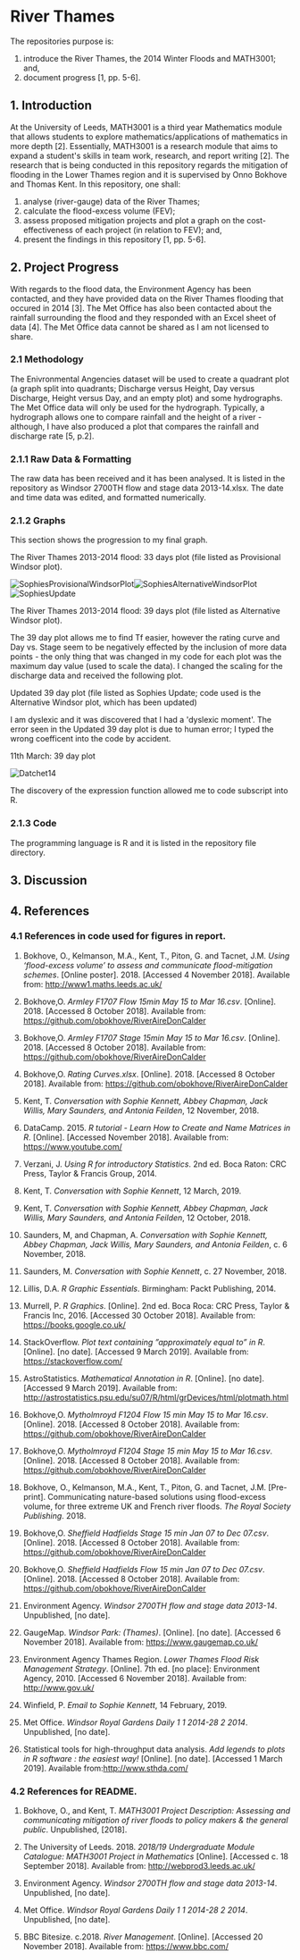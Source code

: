 # River Thames
The repositories purpose is:
1) introduce the River Thames, the 2014 Winter Floods and MATH3001; and,
2) document progress [1, pp. 5-6].

## 1. Introduction

At the University of Leeds, MATH3001 is a third year Mathematics module that allows students to explore mathematics/applications of mathematics in more depth [2]. Essentially, MATH3001 is a research module that aims to expand a student's skills in team work, research, and report writing [2]. The research that is being conducted in this repository regards the mitigation of flooding in the Lower Thames region and it is supervised by Onno Bokhove and Thomas Kent. In this repository, one shall:

1) analyse (river-gauge) data of the River Thames;
2) calculate the flood-excess volume (FEV);
3) assess proposed mitigation projects and plot a graph on the cost-effectiveness of each project (in relation to FEV); and,
4) present the findings in this repository [1, pp. 5-6].

## 2. Project Progress

With regards to the flood data, the Environment Agency has been contacted, and they have provided data on the River Thames flooding that occured in 2014 [3]. The Met Office has also been contacted about the rainfall surrounding the flood and they responded with an Excel sheet of data [4]. The Met Office data cannot be shared as I am not licensed to share. 

### 2.1 Methodology

The Enivronmental Angencies dataset will be used to create a quadrant plot (a graph split into quadrants; Discharge versus Height, Day versus Discharge, Height versus Day, and an empty plot) and some hydrographs. The Met Office data  will only be used for the hydrograph. Typically, a hydrograph allows one to compare rainfall and the height of a river - although, I have also produced a plot that compares the rainfall and discharge rate [5, p.2].

### 2.1.1 Raw Data & Formatting

The raw data has been received and it has been analysed. It is listed in the repository as Windsor 2700TH flow and stage data 2013-14.xlsx. The date and time data was edited, and formatted numerically.

### 2.1.2 Graphs

This section shows the progression to my final graph.

The River Thames 2013-2014 flood: 33 days plot (file listed as Provisional Windsor plot).

![SophiesProvisionalWindsorPlot](https://github.com/Rivers-Project-2018/Sophie-River-Thames/blob/master/SophiesProvisionalWindsorPlot.png)![SophiesAlternativeWindsorPlot](https://github.com/Rivers-Project-2018/Sophie-River-Thames/blob/master/SophiesAlternativeWindsorPlot.png)![SophiesUpdate](https://github.com/Rivers-Project-2018/Sophie-River-Thames/blob/master/SophiesUpdate.png)

The River Thames 2013-2014 flood: 39 days plot (file listed as Alternative Windsor plot).

The 39 day plot allows me to find Tf easier, however the rating curve and Day vs. Stage seem to be negatively effected by the inclusion of more data points - the only thing that was changed in my code for each plot was the maximum day value (used to scale the data). I changed the scaling for the discharge data and received the following plot.

Updated 39 day plot (file listed as Sophies Update; code used is the Alternative Windsor plot, which has been updated)

I am dyslexic and it was discovered that I had a 'dyslexic moment'. The error seen in the Updated 39 day plot is due to human error; I typed the wrong coefficent into the code by accident.

11th March: 39 day plot

![Datchet14](https://github.com/Rivers-Project-2018/Sophie-River-Thames/blob/master/Datchet14.png)

The discovery of the expression function allowed me to code subscript into R.

### 2.1.3 Code

The programming language is R and it is listed in the repository file directory.

## 3. Discussion 


## 4. References

### 4.1 References in code used for figures in report.

1. Bokhove, O., Kelmanson, M.A., Kent, T., Piton, G. and Tacnet, J.M. *Using ‘flood-excess volume’ to assess and communicate flood-mitigation schemes*. [Online poster]. 2018. [Accessed 4 November 2018]. Available from: http://www1.maths.leeds.ac.uk/

2. Bokhove,O. *Armley F1707 Flow 15min May 15 to Mar 16.csv*. [Online]. 2018. [Accessed 8 October 2018]. Available from: https://github.com/obokhove/RiverAireDonCalder

3. Bokhove,O. *Armley F1707 Stage 15min May 15 to Mar 16.csv*. [Online]. 2018. [Accessed 8 October 2018]. Available from: https://github.com/obokhove/RiverAireDonCalder

4. Bokhove,O. *Rating Curves.xlsx*. [Online]. 2018. [Accessed 8 October 2018]. Available from: https://github.com/obokhove/RiverAireDonCalder

5. Kent, T. *Conversation with Sophie Kennett, Abbey Chapman, Jack Willis, Mary Saunders, and Antonia Feilden*, 12 November, 2018.

6. DataCamp. 2015. *R tutorial - Learn How to Create and Name Matrices in R*. 
[Online]. [Accessed November 2018]. Available from: https://www.youtube.com/

7. Verzani, J. *Using R for introductory Statistics*. 2nd ed. Boca Raton: CRC Press, Taylor \& Francis Group, 2014.


8. Kent, T. *Conversation with Sophie Kennett*, 12 March, 2019.

9. Kent, T. *Conversation with Sophie Kennett, Abbey Chapman, Jack Willis, Mary Saunders, and Antonia Feilden*, 12 October, 2018.

10. Saunders, M, and Chapman, A. *Conversation with Sophie Kennett, Abbey Chapman, Jack Willis, Mary Saunders, and Antonia Feilden*, c. 6 November, 2018.

11. Saunders, M. *Conversation with Sophie Kennett*, c. 27 November, 2018.

12. Lillis, D.A. *R Graphic Essentials*. Birmingham: Packt Publishing, 2014.

13. Murrell, P. *R Graphics*. [Online]. 2nd ed. Boca Roca: CRC Press, Taylor \& Francis Inc, 2016. [Accessed 30 October 2018]. Available from: https://books.google.co.uk/

14. StackOverflow. *Plot text containing ”approximately equal to” in R*. [Online]. [no date]. [Accessed 9 March 2019]. Available from: https://stackoverflow.com/

15. AstroStatistics. *Mathematical Annotation in R*. [Online]. [no date]. [Accessed 9 March 2019]. Available from: http://astrostatistics.psu.edu/su07/R/html/grDevices/html/plotmath.html

16. Bokhove,O. *Mytholmroyd F1204 Flow 15 min May 15 to Mar 16.csv*. [Online]. 2018. [Accessed 8 October 2018]. Available from: https://github.com/obokhove/RiverAireDonCalder

17. Bokhove,O. *Mytholmroyd F1204 Stage 15 min May 15 to Mar 16.csv*. [Online]. 2018. [Accessed 8 October 2018]. Available from: https://github.com/obokhove/RiverAireDonCalder

18. Bokhove, O., Kelmanson, M.A., Kent, T., Piton, G. and Tacnet, J.M. [Pre- print]. Communicating nature-based solutions using flood-excess volume, for three extreme UK and French river floods. *The Royal Society Publishing*. 2018.

19. Bokhove,O. *Sheffield Hadfields Stage 15 min Jan 07 to Dec 07.csv*. [Online]. 2018. [Accessed 8 October 2018]. Available from: https://github.com/obokhove/RiverAireDonCalder

20. Bokhove,O. *Sheffield Hadfields Flow 15 min Jan 07 to Dec 07.csv*. [Online]. 2018. [Accessed 8 October 2018]. Available from: https://github.com/obokhove/RiverAireDonCalder

21. Environment Agency. *Windsor 2700TH flow and stage data 2013-14*. Unpublished, [no date].

22. GaugeMap. *Windsor Park: (Thames)*. [Online]. [no date]. [Accessed 6 November 2018]. Available from: https://www.gaugemap.co.uk/

23. Environment Agency Thames Region. *Lower Thames Flood Risk Management Strategy*. [Online]. 7th ed. [no place]: Environment Agency, 2010. [Accessed 6 November 2018]. Available from: http://www.gov.uk/

24. Winfield, P. *Email to Sophie Kennett*, 14 February, 2019.

25. Met Office. *Windsor Royal Gardens Daily 1 1 2014-28 2 2014*. Unpublished, [no date].

26. Statistical tools for high-throughput data analysis. *Add legends to plots in R software : the easiest way!* [Online]. [no date]. [Accessed 1 March 2019]. Available from:http://www.sthda.com/

### 4.2 References for README.

1. Bokhove, O., and Kent, T. *MATH3001 Project Description: Assessing and communicating mitigation of river floods to policy makers & the general public*. Unpublished, [2018].

2. The University of Leeds. 2018. *2018/19 Undergraduate Module Catalogue: MATH3001 Project in Mathematics* [Online]. [Accessed c. 18 September 2018]. Available from: http://webprod3.leeds.ac.uk/

3. Environment Agency. *Windsor 2700TH flow and stage data 2013-14*. Unpublished, [no date].

4. Met Office. *Windsor Royal Gardens Daily 1 1 2014-28 2 2014*. Unpublished, [no date].

5. BBC Bitesize. c.2018. *River Management*. [Online]. [Accessed 20 November 2018]. Available from: https://www.bbc.com/
